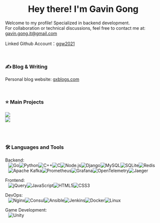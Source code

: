 <h1 align="center">Hey there! I'm Gavin Gong</h1>

Welcome to my profile! Specialized in backend development.<br>
For collaboration or technical discussions, feel free to contact me at: gavin.gong.it@gmail.com

Linked Github Account：[ggw2021](https://github.com/ggw2021)

<br>

### ✍ Blog & Writing

Personal blog website: [gxblogs.com](https://gxblogs.com)

<br>

### ⭐️ Main Projects 

<a href="https://github.com/gw-gong/code-comment-analyzer">
  <img align="center" src="https://github-readme-stats.vercel.app/api/pin/?username=gw-gong&repo=code-comment-analyzer&title_color=ffffff&text_color=c5c6cc&icon_color=2bbc8a&bg_color=1d1f21" />
</a>
<br>
<a href="https://github.com/ggw2021/WebDesign">
  <img align="center" src="https://github-readme-stats.vercel.app/api/pin/?username=ggw2021&repo=WebDesign&title_color=ffffff&text_color=c5c6cc&icon_color=2bbc8a&bg_color=1d1f21" />
</a>


<br><br>

### 🛠️ Languages and Tools

Backend:
<p style="display: flex; flex-wrap: wrap; margin: 10px; margin-top: -14px;">
  <img alt="Go" src="https://img.shields.io/badge/-Go-00ADD8?style=flat-square&logo=go&logoColor=white" />
  <img alt="Python" src="https://img.shields.io/badge/-Python-3776AB?style=flat-square&logo=python&logoColor=white" />
  <img alt="C++" src="https://img.shields.io/badge/-C++-00599C?style=flat-square&logo=cplusplus&logoColor=white" />
  <img alt="C" src="https://img.shields.io/badge/-C-A8B9CC?style=flat-square&logo=c&logoColor=white" />
  <img alt="Node.js" src="https://img.shields.io/badge/-Node.js-339933?style=flat-square&logo=nodedotjs&logoColor=white" />
  <img alt="Django" src="https://img.shields.io/badge/-Django-092E20?style=flat-square&logo=django&logoColor=white" />
  <img alt="MySQL" src="https://img.shields.io/badge/-MySQL-4479A1?style=flat-square&logo=mysql&logoColor=white" />
  <img alt="SQLite" src="https://img.shields.io/badge/-SQLite-003B57?style=flat-square&logo=sqlite&logoColor=white" />
  <img alt="Redis" src="https://img.shields.io/badge/-Redis-DC382D?style=flat-square&logo=redis&logoColor=white" />
  <img alt="Apache Kafka" src="https://img.shields.io/badge/-Apache%20Kafka-231F20?style=flat-square&logo=apachekafka&logoColor=white" />
  <img alt="Prometheus" src="https://img.shields.io/badge/-Prometheus-E6522C?style=flat-square&logo=prometheus&logoColor=white" />
  <img alt="Grafana" src="https://img.shields.io/badge/-Grafana-F46800?style=flat-square&logo=grafana&logoColor=white" />
  <img alt="OpenTelemetry" src="https://img.shields.io/badge/-OpenTelemetry-000000?style=flat-square&logo=opentelemetry&logoColor=white" />
  <img alt="Jaeger" src="https://img.shields.io/badge/-Jaeger-66CFE3?style=flat-square&logo=jaeger&logoColor=white" />
</p>

Frontend:
<p style="display: flex; flex-wrap: wrap; margin: 10px; margin-top: -14px;">
  <img alt="jQuery" src="https://img.shields.io/badge/-jQuery-0769AD?style=flat-square&logo=jquery&logoColor=white" />
  <img alt="JavaScript" src="https://img.shields.io/badge/-JavaScript-F7DF1E?style=flat-square&logo=javascript&logoColor=black" />
  <img alt="HTML5" src="https://img.shields.io/badge/-HTML5-E34F26?style=flat-square&logo=html5&logoColor=white" />
  <img alt="CSS3" src="https://img.shields.io/badge/-CSS3-1572B6?style=flat-square&logo=css3&logoColor=white" />
</p>

DevOps:
<p style="display: flex; flex-wrap: wrap; margin: 10px; margin-top: -14px;">
  <img alt="Nginx" src="https://img.shields.io/badge/-Nginx-009639?style=flat-square&logo=nginx&logoColor=white" />
  <img alt="Consul" src="https://img.shields.io/badge/-Consul-F24C1E?style=flat-square&logo=consul&logoColor=white" />
  <img alt="Ansible" src="https://img.shields.io/badge/-Ansible-EE0000?style=flat-square&logo=ansible&logoColor=white" />
  <img alt="Jenkins" src="https://img.shields.io/badge/-Jenkins-D24939?style=flat-square&logo=jenkins&logoColor=black" />
  <img alt="Docker" src="https://img.shields.io/badge/-Docker-2496ED?style=flat-square&logo=docker&logoColor=white" />
  <img alt="Linux" src="https://img.shields.io/badge/-Linux-FCC624?style=flat-square&logo=linux&logoColor=black" />
</p>

Game Development:
<p style="display: flex; flex-wrap: wrap; margin: 10px; margin-top: -14px;">
  <img alt="Unity" src="https://img.shields.io/badge/-Unity-000000?style=flat-square&logo=unity&logoColor=white" />
</p>
